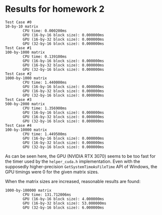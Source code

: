 # Results for homework 2

```
Test Case #0
10-by-10 matrix
        CPU time: 0.000200ms
        GPU (16-by-16 block size): 0.000000ms
        GPU (16-by-32 block size): 0.000000ms
        GPU (32-by-16 block size): 0.000000ms
Test Case #1
100-by-1000 matrix
        CPU time: 0.139100ms
        GPU (16-by-16 block size): 0.000000ms
        GPU (16-by-32 block size): 0.000000ms
        GPU (32-by-16 block size): 0.000000ms
Test Case #2
1000-by-1000 matrix
        CPU time: 1.440000ms
        GPU (16-by-16 block size): 0.000000ms
        GPU (16-by-32 block size): 0.000000ms
        GPU (32-by-16 block size): 0.000000ms
Test Case #3
500-by-2000 matrix
        CPU time: 1.356900ms
        GPU (16-by-16 block size): 0.000000ms
        GPU (16-by-32 block size): 0.000000ms
        GPU (32-by-16 block size): 0.000000ms
Test Case #4
100-by-10000 matrix
        CPU time: 1.449500ms
        GPU (16-by-16 block size): 0.000000ms
        GPU (16-by-32 block size): 0.000000ms
        GPU (32-by-16 block size): 0.000000ms
```

As can be seen here, the GPU (NVIDIA RTX 3070) seems to be too fast for the timer used by the `helper_cuda.h` implementation.
Even with the supposedly higher-precision `GetSystemTimeAsFileTime` API of Windows, the GPU timings were 0 for the given matrix sizes.

When the matrix sizes are increased, reasonable results are found:

```
1000-by-100000 matrix
        CPU time: 131.712006ms
        GPU (16-by-16 block size): 4.000000ms
        GPU (16-by-32 block size): 53.000000ms
        GPU (32-by-16 block size): 6.000000ms
```
